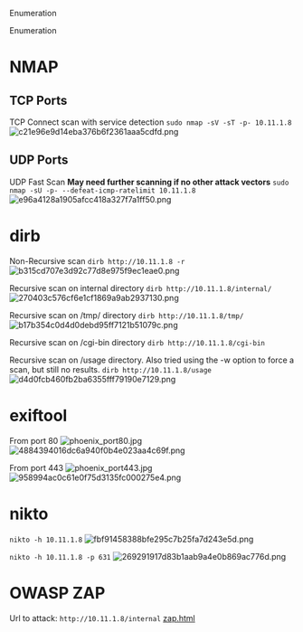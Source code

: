 Enumeration

Enumeration

# NMAP
## TCP Ports
TCP Connect scan with service detection
`sudo nmap -sV -sT -p- 10.11.1.8`
![c21e96e9d14eba376b6f2361aaa5cdfd.png](../../../_resources/f485d60a7c774eba8cecac05c6b20824.png)

## UDP Ports
UDP Fast Scan
**May need further scanning if no other attack vectors**
`sudo nmap -sU -p- --defeat-icmp-ratelimit 10.11.1.8`
![e96a4128a1905afcc418a327f7a1ff50.png](../../../_resources/a0c710d6619d4d4d986ca9537903e316.png)


# dirb
Non-Recursive scan
`dirb http://10.11.1.8 -r`
![b315cd707e3d92c77d8e975f9ec1eae0.png](../../../_resources/4a7962e2e6ec43d3a025a6d6ea4007b6.png)

Recursive scan on internal directory
`dirb http://10.11.1.8/internal/`
![270403c576cf6e1cf1869a9ab2937130.png](../../../_resources/c7485c7476ab4180b72205111b33ca5f.png)

Recursive scan on /tmp/ directory
`dirb http://10.11.1.8/tmp/`
![b17b354c0d4d0debd95ff7121b51079c.png](../../../_resources/dc6d2d7c94c546549062a206fd109aa2.png)

Recursive scan on /cgi-bin directory
`dirb http://10.11.1.8/cgi-bin`

Recursive scan on /usage directory. Also tried using the -w option to force a scan, but still no results.
`dirb http://10.11.1.8/usage`
![d4d0fcb460fb2ba6355fff79190e7129.png](../../../_resources/c021f2e6ab744997a33b5a100c5d8097.png)


# exiftool
From port 80
![phoenix_port80.jpg](../../../_resources/44db0f97aba347ec9fc82864d2bfd9ed.jpg)
![4884394016dc6a940f0b4e023aa4c69f.png](../../../_resources/8a62e166ce784a219cc68b18604a8372.png)

From port 443
![phoenix_port443.jpg](../../../_resources/17d33c552fb84f30aedab00e384398ff.jpg)
![958994ac0c61e0f75d3135fc000275e4.png](../../../_resources/214749ddc5114294b34a4ea48e783287.png)


# nikto
`nikto -h 10.11.1.8`
![fbf91458388bfe295c7b25fa7d243e5d.png](../../../_resources/c8a525f38bd14ab794b63861d48be19c.png)

`nikto -h 10.11.1.8 -p 631`
![269291917d83b1aab9a4e0b869ac776d.png](../../../_resources/db274f7f20a8431eb7d37991d634038e.png)


# OWASP ZAP
Url to attack: `http://10.11.1.8/internal`
[zap.html](../../../_resources/58dad15dcf4d4c4f95a350a047664280.html)












